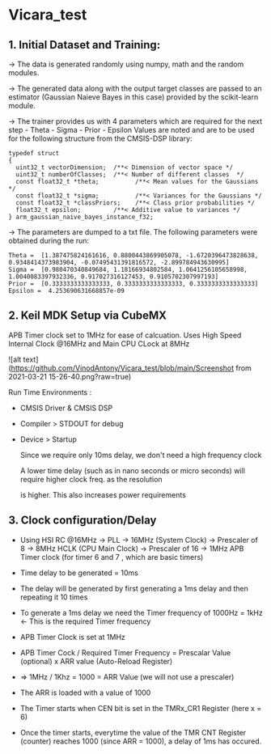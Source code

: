 # Vicara_test

## 1. Initial Dataset and Training:

-> The data is generated randomly using numpy, math and the random modules.

-> The generated data along with the output target classes are passed to an estimator (Gaussian Naieve Bayes in this case) provided by the scikit-learn module.  

-> The trainer provides us with 4 parameters which are required for the next step
	- Theta
	- Sigma
	- Prior
	- Epsilon
	Values are noted and are to be used for the following structure from the CMSIS-DSP library:
```
typedef struct
{
  uint32_t vectorDimension;  /**< Dimension of vector space */
  uint32_t numberOfClasses;  /**< Number of different classes  */
  const float32_t *theta;          /**< Mean values for the Gaussians */
  const float32_t *sigma;          /**< Variances for the Gaussians */
  const float32_t *classPriors;    /**< Class prior probabilities */
  float32_t epsilon;         /**< Additive value to variances */
} arm_gaussian_naive_bayes_instance_f32;
```
-> The parameters are dumped to a txt file. The following parameters were obtained during the run: 
```
Theta =  [1.387475824161616, 0.8800443869905078, -1.6720396473828638, 0.9348414373983904, -0.07495431391816572, -2.899784943630995]
Sigma =  [0.980470340849684, 1.18166934802584, 1.0641256105658998, 1.0040083397932336, 0.917027316127453, 0.9105702307997193]
Prior =  [0.3333333333333333, 0.3333333333333333, 0.3333333333333333]
Epsilon =  4.253690631668857e-09
```

## 2. Keil MDK Setup via CubeMX
	
APB Timer clock set to 1MHz for ease of calcuation. Uses High Speed Internal Clock @16MHz and Main CPU CLock at 8MHz

![alt text](https://github.com/VinodAntony/Vicara_test/blob/main/Screenshot from 2021-03-21 15-26-40.png?raw=true)


Run Time Environments : 

- CMSIS Driver & CMSIS DSP
						
- Compiler > STDOUT for debug

- Device > Startup 
	
	Since we require only 10ms delay, we don't need a high frequency clock 
	
	A lower time delay (such as in nano seconds or micro seconds) will require higher clock freq. as the resolution 

	is higher. This also increases power requirements



## 3. Clock configuration/Delay

- Using HSI RC @16MHz -> PLL -> 16MHz (System Clock) -> Prescaler of 8 -> 8MHz HCLK (CPU Main Clock) -> Prescaler of 16 -> 1MHz APB Timer clock (for timer 6 and 7 , which are basic timers)

- Time delay to be generated = 10ms 

- The delay will be generated by first generating a 1ms delay and then repeating it 10 times

- To generate a 1ms delay we need the Timer frequency of 1000Hz = 1kHz <- This is the required Timer frequency

- APB Timer Clock is set at 1MHz 

- APB Timer Cock / Required Timer Frequency = Prescalar Value (optional) x ARR value (Auto-Reload Register)

- => 1MHz / 1Khz = 1000 = ARR Value (we will not use a prescaler)

- The ARR is loaded with a value of 1000

- The Timer starts when CEN bit is set in the TMRx_CR1 Register (here x = 6)

- Once the timer starts, everytime the value of the TMR CNT Register (counter) reaches 1000 (since ARR = 1000), a delay of 1ms has occured.




 



	


